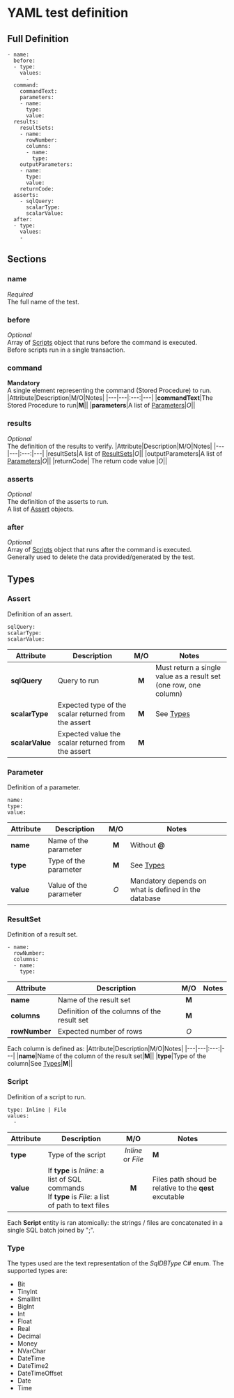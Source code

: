 # YAML test definition

## Full Definition
```
- name: 
  before:
  - type: 
    values:
      - 
  command:
    commandText: 
    parameters:
    - name: 
      type: 
      value: 
  results:
    resultSets:
    - name: 
      rowNumber: 
      columns:
      - name: 
        type: 
    outputParameters:
    - name: 
      type: 
      value: 
    returnCode:
  asserts:
    - sqlQuery:
      scalarType:
      scalarValue:
  after:
  - type: 
    values:
    - 
```
## Sections
### name
_Required_<br>
The full name of the test.

### before
_Optional_<br>
Array of [Scripts](#script) object that runs before the command is executed.<br>
Before scripts run in a single transaction.

### command
__Mandatory__<br>
A single element representing the command (Stored Procedure) to run.
|Attribute|Description|M/O|Notes|
|---|---|:---:|---|
|__commandText__|The Stored Procedure to run|__M__||
|__parameters__|A list of [Parameters](#parameter)|_O_||

### results
_Optional_<br>
The definition of the results to verify.
|Attribute|Description|M/O|Notes|
|---|---|:---:|---|
|resultSets|A list of [ResultSets](#resultset)|_O_||
|outputParameters|A list of [Parameters](#parameter)|_O_||
|returnCode| The return code value |_O_||

### asserts
_Optional_<br>
The definition of the asserts to run.<br>
A list of [Assert](#assert) objects.

### after
_Optional_<br>
Array of [Scripts](#script) object that runs after the command is executed.<br>
Generally used to delete the data provided/generated by the test.

## Types

### Assert
Definition of an assert.
```
sqlQuery:
scalarType:
scalarValue:
```
|Attribute|Description|M/O|Notes|
|---|---|:---:|---|
|__sqlQuery__|Query to run|__M__|Must return a single value as a result set (one row, one column)|
|__scalarType__|Expected type of the scalar returned from the assert|__M__|See [Types](#type)|
|__scalarValue__|Expected value the scalar returned from the assert|__M__||

### Parameter
Definition of a parameter.
```
name:
type:
value:
```
|Attribute|Description|M/O|Notes|
|---|---|:---:|---|
|__name__|Name of the parameter|__M__|Without __@__|
|__type__|Type of the parameter|__M__|See [Types](#type)|
|__value__|Value of the parameter|_O_|Mandatory depends on what is defined in the database|

### ResultSet
Definition of a result set.
```
- name: 
  rowNumber: 
  columns:
  - name: 
    type: 
```
|Attribute|Description|M/O|Notes|
|---|---|:---:|---|
|__name__|Name of the result set|__M__||
|__columns__|Definition of the columns of the result set|__M__||
|__rowNumber__|Expected number of rows|_O_||

Each column is defined as:
|Attribute|Description|M/O|Notes|
|---|---|:---:|---|
|__name__|Name of the column of the result set|__M__||
|__type__|Type of the column|See [Types](#type)|__M__||

### Script
Definition of a script to run.
```
type: Inline | File
values:
  -
```
|Attribute|Description|M/O|Notes|
|---|---|:---:|---|
|__type__|Type of the script|_Inline_ or _File_|__M__|
|__value__|If __type__ is _Inline_: a list of SQL commands<br>If __type__ is _File_: a list of path to text files |__M__|Files path shoud be relative to the __qest__ excutable|

Each __Script__ entity is ran atomically: the strings / files are concatenated in a single SQL batch joined by ";".

### Type
The types used are the text representation of the _SqlDBType_ C# enum.
The supported types are:
 - Bit
 - TinyInt
 - SmallInt
 - BigInt
 - Int
 - Float
 - Real
 - Decimal
 - Money
 - NVarChar
 - DateTime
 - DateTime2
 - DateTimeOffset
 - Date
 - Time